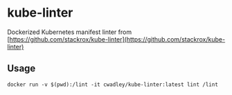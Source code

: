 # kube-linter
Dockerized Kubernetes manifest linter from [https://github.com/stackrox/kube-linter](https://github.com/stackrox/kube-linter)

## Usage
`docker run -v $(pwd):/lint -it cwadley/kube-linter:latest lint /lint`
